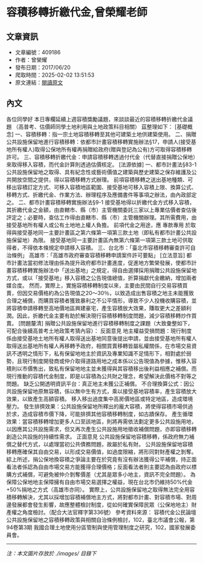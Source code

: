 # 容積移轉折繳代金,曾榮耀老師

## 文章資訊
- 文章編號：409186
- 作者：曾榮耀
- 發布日期：2017/06/20
- 爬取時間：2025-02-02 13:51:53
- 原文連結：[閱讀原文](https://real-estate.get.com.tw/Columns/detail.aspx?no=409186)

## 內文
各位同學好
本日專欄延續上週容積獎勵議題，來談談最近的容積移轉折繳代金議題
（高普考、估價師同學土地利用與土地政策科目相關）
茲整理如下：
[基礎概念]
一、容積移轉：指一宗土地容積移轉至其他可建築土地供建築使用。
二、捐贈公共設施保留地進行容積移轉：依都市計畫容積移轉實施辦法§17，申請人(接受基地所有權人)取得公保地所有權再捐贈給政府(贈與登記為公有)方可取得容積移轉許可。
三、容積移轉折繳代金：申請容積移轉透過付代金（代替直接捐贈公保地）來取得移入容積，而代金計算則透過估價核定。
[法源依據]
一、都市計畫法§83-1
公共設施保留地之取得、具有紀念性或藝術價值之建築與歷史建築之保存維護及公共開放空間之提供，得以容積移轉方式辦理。
前項容積移轉之送出基地種類、可移出容積訂定方式、可移入容積地區範圍、接受基地可移入容積上限、換算公式、移轉方式、折繳代金、作業方法、辦理程序及應備書件等事項之辦法，由內政部定之。
二、都市計畫容積移轉實施辦法§9-1
接受基地得以折繳代金方式移入容積，其折繳代金之金額，由直轄市、縣（市）主管機關委託三家以上專業估價者查估後評定之；必要時，查估工作得由直轄市、縣（市）主管機關辦理。其所需費用，由接受基地所有權人或公有土地地上權人負擔。
前項代金之用途，應
專款專用
於取得與接受基地同一主要計畫區之第六條第一項第三款土地（即私有都市計畫公共設施保留地）為限。
接受基地同一主要計畫區內無第六條第一項第三款土地可供取得者，不得依本條規定申請移入容積。
三、台北市：「臺北市容積移轉審查許可自治條例」
高雄市：「高雄市政府審查容積移轉申請案件許可要點」
[立法意旨]
都市計畫法當初修法理由係為提升政府都市計畫進度，促進地方繁榮發展，使都市計畫容積移轉實施辦法中「送出基地」之規定，得自由選擇採用捐贈公共設施保留地方式，或以「接受基地」移入容積之公告現值總值，折算捐獻代金繳納，增加兩者媒合度。
然而，實際上，實施容積移轉制度以來，主要由民間自行交易容積買賣，但因交易價格約為公告現值之20～30％，以致造成出售容積之地主未能獲致合理之補償，而購買容積者獲致暴利之不公平情形，導致不少人投機收購容積，並將容積申請移轉至高地價地區興建豪宅，產生容積放大效果，賺取更大之差額利潤。因此，折繳代金主要有助於解決現行容積移轉制度問題，減少容積移轉炒作買賣。
[問題釐清]
捐贈公共設施保留地進行容積移轉制度之課題（大致彙整如下，可配合後續高普考土地政策考猜內容）：
反面意見
地主權益受損問題：現行制度係由接受基地土地所有權人取得送出基地同意後提出申請，並由接受基地所有權人取得送出基地所有權人再移轉予政府，相關買賣移轉皆屬私權關係，在市場交易資訊不透明之情形下，私有保留地地主於資訊及專業知識不足情形下，相對處於弱勢，且現行制度開發商或仲介取得道路用地之成本係以公告現值為參據，惟移入容積則以市價售出，致私有保留地地主並未獲得與其容積移出後利益相應之補償。而現行推動的容積代金制度，即是以容積為公共財之理念，希望解決此價格不對等之問題。
缺乏公開透明資訊平台：真正地主未獲公正補償。
不合理換算公式：因公共設施保留地原無容積，係以無中生有方式，乘以接受基地容積率，產生容積放大效果，以致產生高額容積。
移入移出過度集中高房價地區或特定地區，造成環境壓力。
發生排擠效果：公共設施保留地所釋出的龐大容積，將使得容積市場供過於求，造成容積市價下降，可能排擠其他容積移轉制度，如古蹟保存。
產生循環效果：當容積移轉增加更多人口至該地區，則將再需依法劃定更多公共設施用地，以因應其公共設施需求，但又再次產生公共設施用地徵收補償問題，亦即容積移轉創造公共設施的持續性需求。
正面意見
公共設施保留地容積移轉，係政府無力補償之替代方式，以處理當初公共債務問題，故屬於私有財。
公共設施保留地容積移轉應確保其自由交易，以形成交易價值，如過度限縮，將形同對財產權之剝奪。
綜上所述，捐公保地換容積之爭論主要在於究竟有沒有辦法獲得公平補償，持正面看法者係認為自由市場交易方能獲得合理價格；反面看法者則主要認為由政府以標購方式補償，可避免被仲介剝奪價差（尤其是眾多小地主，資訊不完全問題）。
為保障公保地地主保障擁有自由市場交易選擇之權益，現在台北市仍維持50%代金+50%捐地之方式（高雄市亦同）。
實際上，公共設施保留地之取得無法完全用容積移轉解決，尤其以採增加容積補償地主方式，將對都市計畫、對容積市場、對周邊發展都會發生影響，故應整體檢討制度，從如何確實保障民眾（公保地地主）財產權之角度檢討。（配合大法官釋字第336號）
參考資料來源：
容積代金公民論壇
公共設施保留地之容積移轉政策與相關自治條例檢討，102，臺北市議會公報，第94卷第3期
我國合理土地使用分區管制與使用管理制度之研究，102，國家發展委員會。

---
*注：本文圖片存放於 ./images/ 目錄下*
